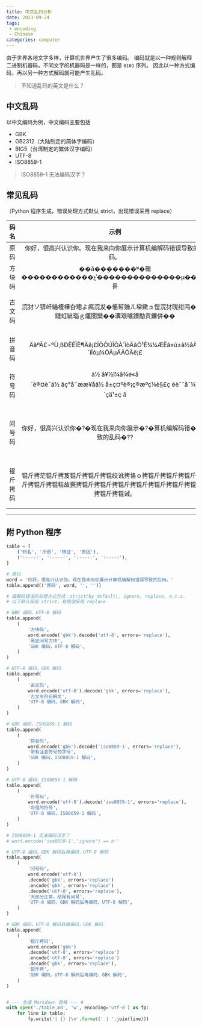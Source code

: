 ```yaml
---
title: 中文乱码分析
date: 2023-09-24
tags:
 - encoding
 - Chinese
categories: computer
---
```


由于世界各地文字多样，计算机世界产生了很多编码。
编码就是以一种规则解释二进制机器码，不同文字的机器码是一样的，都是 `0101` 序列。
因此以一种方式编码，再以另一种方式解码就可能产生乱码。

<!--more-->

>不知道乱码的英文是什么？

## 中文乱码

以中文编码为例，中文编码主要包括

- GBK
- GB2312（大陆制定的简体字编码）
- BIG5（台湾制定的繁体汉字编码）
- UTF-8
- ISO8859-1

> ISO8859-1 无法编码汉字？

## 常见乱码

（Python 程序生成，错误处理方式默认 strict，出现错误采用 replace）

| 码名 | 示例 | 特征 | 原因 |
| :----: | :----: | :----: | :----: |
| 原码 | 你好，很高兴认识你。现在我来向你展示计算机编解码错误导致的乱码。 |  |  |
| 方块码 | ��ã��ܸ�����ʶ�㡣������������չʾ��������������µ����롣 | 黑底问号方块 | GBK 编码，UTF-8 解码 |
| 古文码 | 浣犲ソ锛屽緢楂樺叴璁よ瘑浣犮�傜幇鍦ㄦ垜鏉ュ悜浣犲睍绀鸿�＄畻鏈虹紪瑙ｇ爜閿欒��瀵艰嚧鐨勪贡鐮併�� | 古文夹杂日韩文 | UTF-8 编码，GBK 解码 |
| 拼音码 | ÄãºÃ£¬ºÜ¸ßÐËÈÏÊ¶Äã¡£ÏÖÔÚÎÒÀ´ÏòÄãÕ¹Ê¾¼ÆËã»ú±à½âÂë´íÎóµ¼ÖÂµÄÂÒÂë¡£ | 带帽的字母 | GBK 编码，ISO8859-1 解码 |
| 符号码 | ä½ å¥½ï¼å¾é«å´è®¤è¯ä½ ãç°å¨ææ¥åä½ å±ç¤ºè®¡ç®æºç¼è§£ç éè¯¯å¯¼è´çä¹±ç ã | 奇怪的符号 | UTF-8 编码，ISO8859-1 解码 |
| 问号码 | 你好，很高兴认识你�?�现在我来向你展示�?�算机编解码错�??导致的乱码�?? | 大部分正常，结尾有问号 | UTF-8 编码，GBK 解码后再编码，UTF-8 解码 |
| 锟斤拷码 | 锟斤拷茫锟斤拷芨锟斤拷锟斤拷锟绞讹拷恪ｏ拷锟斤拷锟斤拷锟斤拷锟斤拷锟斤拷锟秸故撅拷锟斤拷锟斤拷锟斤拷锟斤拷锟斤拷锟斤拷锟铰碉拷锟斤拷锟诫。 | 锟斤拷 | GBK 编码，UTF-8 解码后再编码，GBK 解码 |

---

## 附 Python 程序

```python
table = [
    ('码名', '示例', '特征', '原因'),
    (':----:', ':----:', ':----:', ':----:'),
]

# 原码
word = '你好，很高兴认识你。现在我来向你展示计算机编解码错误导致的乱码。'
table.append(('原码', word, '', ''))

# 编解码错误的处理方式包括：strict(by default), ignore, replace, e.t.c.
# 以下默认采用 strict，有错误采用 replace

# GBK 编码，UTF-8 解码
table.append(
    (
        '方块码',
        word.encode('gbk').decode('utf-8', errors='replace'),
        '黑底问号方块',
        'GBK 编码，UTF-8 解码',
    )
)

# UTF-8 编码，GBK 解码
table.append(
    (
        '古文码',
        word.encode('utf-8').decode('gbk', errors='replace'),
        '古文夹杂日韩文',
        'UTF-8 编码，GBK 解码',
    )
)

# GBK 编码，ISO8859-1 解码
table.append(
    (
        '拼音码',
        word.encode('gbk').decode('iso8859-1', errors='replace'),
        '带有注音符号的字母',
        'GBK 编码，ISO8859-1 解码',
    )
)

# UTF-8 编码，ISO8859-1 解码
table.append(
    (
        '符号码',
        word.encode('utf-8').decode('iso8859-1', errors='replace'),
        '奇怪的符号',
        'UTF-8 编码，ISO8859-1 解码',
    )
)

# ISO8859-1 无法编码汉字？
# word.encode('iso8859-1','ignore') == b''

# UTF-8 编码，GBK 解码后再编码，UTF-8 解码
table.append(
    (
        '问号码',
        word.encode('utf-8')
        .decode('gbk', errors='replace')
        .encode('gbk', errors='replace')
        .decode('utf-8', errors='replace'),
        '大部分正常，结尾有问号',
        'UTF-8 编码，GBK 解码后再编码，UTF-8 解码',
    )
)

# GBK 编码，UTF-8 解码后再编码，GBK 解码
table.append(
    (
        '锟斤拷码',
        word.encode('gbk')
        .decode('utf-8', errors='replace')
        .encode('utf-8', errors='replace')
        .decode('gbk', errors='replace'),
        '锟斤拷',
        'GBK 编码，UTF-8 解码后再编码，GBK 解码',
    )
)


# --- 生成 Markdown 表格 --- #
with open('./table.md', 'w', encoding='utf-8') as fp:
    for line in table:
        fp.write('| {} |\n'.format(' | '.join(line)))

```
